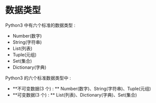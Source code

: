 # 数据类型

Python3 中有六个标准的数据类型 : 

* Number\(数字\)
* String\(字符串\)
* List\(列表\)
* Tuple\(元组\)
* Set\(集合\)
* Dictionary\(字典\)

Python3 的六个标准数据类型中 : 

* **不可变数据\(3 个\) : **
  Number\(数字\)、String\(字符串\)、Tuple\(元组\)
* **可变数据\(3 个\) : **
  List\(列表\)、Dictionary\(字典\)、Set\(集合\)



